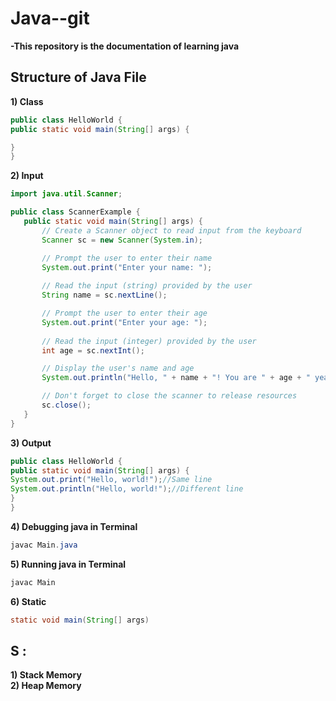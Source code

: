# Java--git
<details><summary>-This repository is the documentation of learning java
  </summary></details>
<style>
  /* Style the dropdown summary button */
  details summary {
    cursor: pointer;
    list-style: none;
    padding: 0;
    font-weight: bold;
  }

  /* Style the content of the dropdown */
  details ul {
    margin: 0;
    padding-left: 20px;
  }
</style>


## Structure of Java File
<details><summary>  1) Class </summary> <ul>
    <li>File name is the class name </li>
    <li>Class contains the main function</li>
    </ul></details>

```java
public class HelloWorld {
public static void main(String[] args) {

}
}
```
<details><summary>  2) Input </summary> <ul>
    <li>First import Scanner </li>
    <li>Declare Scanner </li>
    </ul></details>

 ```java
import java.util.Scanner;

public class ScannerExample {
    public static void main(String[] args) {
        // Create a Scanner object to read input from the keyboard
        Scanner sc = new Scanner(System.in);

        // Prompt the user to enter their name
        System.out.print("Enter your name: ");
        
        // Read the input (string) provided by the user
        String name = sc.nextLine();

        // Prompt the user to enter their age
        System.out.print("Enter your age: ");
        
        // Read the input (integer) provided by the user
        int age = sc.nextInt();

        // Display the user's name and age
        System.out.println("Hello, " + name + "! You are " + age + " years old.");

        // Don't forget to close the scanner to release resources
        sc.close();
    }
}

```

<details><summary>  3) Output </summary> <ul>
    <li>print command for printing in same line. </li>
    <li>println command for printing in next line. </li>
    </ul></details>

 ```java
public class HelloWorld {
public static void main(String[] args) {
System.out.print("Hello, world!");//Same line
System.out.println("Hello, world!");//Different line
}
}
```
<details><summary>  4) Debugging java in Terminal </summary> <ul>
    <li>Checking whether the code contains any error </li>
    
</ul></details>

 ```java
javac Main.java
```
<details><summary>  5) Running java in Terminal </summary> <ul>
    <li>Expecting the output </li>
    
</ul></details>

 ```java
javac Main
```
<details><summary>  6) Static </summary> <ul>
    <li>we want tto run the main function without creating a object for class </li>
    <li>the main function will be one which will be running first</li>
    </ul></details>

 ```java
static void main(String[] args)
```

  ## S :
<details><summary>1) Stack Memory</summary>
  <ul>
    <li> eg: a=10</li>
    <li>a is known as reference variable</li>
    <li>a is a variable in stack memory </li>
    <li>pointing towards the object in heap memory
    </li>
    <li>10 is object</li>
    

</ul></details>

<details><summary>2) Heap Memory</summary>
  <ul>
    <li>eg: a =10</li>
    <li>actual value is stored in heap</li>
    <li>object is stored in heap memory</li>
    
</ul></details>